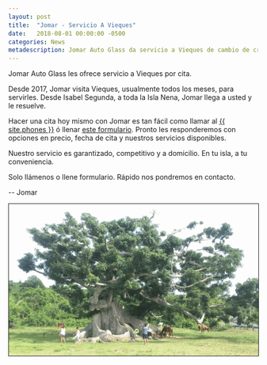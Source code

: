 ```yaml
---
layout: post
title:  "Jomar - Servicio A Vieques"
date:   2018-08-01 00:00:00 -0500
categories: News
metadescription: Jomar Auto Glass da servicio a Vieques de cambio de cristales de carros.
---
```


Jomar Auto Glass les ofrece servicio a Vieques por cita.

Desde 2017, Jomar visita Vieques, usualmente todos los meses, para servirles. Desde Isabel Segunda, a toda la Isla Nena, Jomar llega a usted y le resuelve.


Hacer una cita hoy mismo con Jomar es tan fácil como llamar al <a href="tel:{{ site.phones-link }}" title="{{ site.phones }}">{{ site.phones }}</a> ó llenar <a href="{{ site.baseurl }}/cotizacion/index.html" title="Formulario">este formulario</a>. Pronto les responderemos con opciones en precio, fecha de cita y nuestros servicios disponibles.

Nuestro servicio es garantizado, competitivo y a domicilio. En tu isla, a tu conveniencia.

Solo llámenos o llene formulario. Rápido nos pondremos en contacto.

-- Jomar

<img src="/assets/pictures/vieques-arbol.png" alt="Vieques Arbol" title="Vieques Arbol" border="1">
